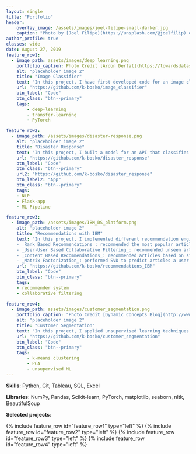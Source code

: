 ```yaml
---
layout: single
title: "Portfolio"
header:
    overlay_image: /assets/images/joel-filipe-small-darker.jpg
    caption: "Photo by [Joel Filipe](https://unsplash.com/@joelfilip) on [Unsplash](https://unsplash.com)"
author_profile: true
classes: wide
date: August 27, 2019
feature_row1:
  - image_path: assets/images/deep_learning.png
    portfolio_caption: Photo Credit [Ardon Dertat](https://towardsdatascience.com/applied-deep-learning-part-1-artificial-neural-networks-d7834f67a4f6)
    alt: "placeholder image 2"
    title: "Image Classifier"
    text: "In this project, I have first developed code for an image classifier built with PyTorch in Jupyter Notebook, then converted it into a command line application. The application allows you to choose one of the pretrained architectures, specify different hyperparameters (learning rate, hidden layers, epochs) and use either GPU or CPU for training. I also implemented saving the checkpoints so that you can continue training if stopped. Image Classifier predicts 102 flower categories. "
    url: "https://github.com/k-bosko/image_classifier"
    btn_label: "Code"
    btn_class: "btn--primary"
    tags: 
        - deep-learning
        - transfer-learning
        - PyTorch

feature_row2:
  - image_path: /assets/images/disaster-response.png
    alt: "placeholder image 2"
    title: "Disaster Response"
    text: "In this project, I built a model for an API that classifies disaster messages. The datasets provided by Figure Eight contain real messages sent during disaster events and their respective categories. The task was to train the supervised ML classifier to automate categorization of the new messages so that different disaster relief agencies would receive only relevant ones. The model was then deployed as a Python Flask app to Heroku."
    url: "https://github.com/k-bosko/disaster_response"
    btn_label: "Code"
    btn_class: "btn--primary"
    url2: "https://github.com/k-bosko/disaster_response"
    btn_label2: "App"
    btn_class: "btn--primary"
    tags: 
    - NLP
    - Flask-app
    - ML Pipeline

feature_row3:
  - image_path: /assets/images/IBM_DS_platform.png
    alt: "placeholder image 2"
    title: "Recommendations with IBM"
    text: "In this project, I implemented different recommendation engines for users of the IBM Watson Studio platform. <br>
    - _Rank Based Recommendations_: recommended the most popular articles based on the highest user interactions <br>
    - _User-User Based Collaborative Filtering_: recommended unseen articles that were viewed by most similar users <br>
    - _Content Based Recommendations_: recommended articles based on similarity of content <br>
    - _Matrix Factorization_: performed SVD to predict articles a user might interact with"
    url: "https://github.com/k-bosko/recommendations_IBM"
    btn_label: "Code"
    btn_class: "btn--primary"
    tags: 
    - recommender system
    - collaborative filtering

feature_row4:
  - image_path: assets/images/customer_segmentation.png
    portfolio_caption: "Photo Credit [Dynamic Concepts Blog](http://www.dynamic-concepts.nl/en/segmentation/)"
    alt: "placeholder image 2"
    title: "Customer Segmentation"
    text: "In this project, I applied unsupervised learning techniques to identify segments of the population that form the core customer base for a mail-order sales company in Germany. I worked with real-life data provided by Bertelsmann partners AZ Direct and Arvato Finance Solution. Prior to applying the machine learning methods, I assessed and cleaned the data in order to convert the data into a usable form."
    url: "https://github.com/k-bosko/customer_segmentation"
    btn_label: "Code"
    btn_class: "btn--primary"
    tags: 
        - k-means clustering
        - PCA
        - unsupervised ML
---
```


**Skills**: Python, Git, Tableau, SQL, Excel

**Libraries**: NumPy, Pandas, Scikit-learn, PyTorch, matplotlib, seaborn, nltk, BeautifulSoup

**Selected projects**:

{% include feature_row id="feature_row1" type="left" %}
{% include feature_row id="feature_row2" type="left" %}
{% include feature_row id="feature_row3" type="left" %}
{% include feature_row id="feature_row4" type="left" %}


